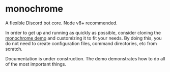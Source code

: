 # monochrome
A flexible Discord bot core.
Node v8+ recommended.

In order to get up and running as quickly as possible, consider cloning the [monochrome demo](https://github.com/mistval/monochrome-demo) and customizing it to fit your needs. By doing this, you do not need to create configuration files, command directories, etc from scratch.

Documentation is under construction. The demo demonstrates how to do all of the most important things.
